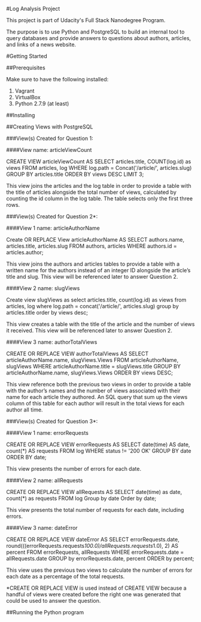 #Log Analysis Project

This project is part of Udacity's Full Stack Nanodegree Program. 

The purpose is to use Python and PostgreSQL to build an internal tool to query databases and provide answers to questions about authors, articles, and links of a news website.

#Getting Started

##Prerequisites

Make sure to have the following installed:
1. Vagrant
2. VirtualBox
3. Python 2.7.9 (at least)

##Installing

##Creating Views with PostgreSQL

###View(s) Created for Question 1: 

####View name: articleViewCount

CREATE VIEW articleViewCount AS 
SELECT articles.title, COUNT(log.id) as views
FROM articles, log
WHERE log.path = Concat('/article/', articles.slug)
GROUP BY articles.title
ORDER BY views DESC LIMIT 3;

This view joins the articles and the log table in order to provide a table with the title of articles alongside the total number of views, calculated by counting the id column in the log table. The table selects only the first three rows.

###View(s) Created for Question 2*: 

####View 1 name: articleAuthorName

Create OR REPLACE View articleAuthorName AS
SELECT authors.name, articles.title, articles.slug
FROM authors, articles
WHERE authors.id = articles.author;

This view joins the authors and articles tables to provide a table with a written name for the authors instead of an integer ID alongside the article’s title and slug. This view will be referenced later to answer Question 2.

####View 2 name: slugViews

Create view slugViews as select articles.title, count(log.id) as views from articles, log where log.path = concat('/article/', articles.slug) group by articles.title order by views desc;

This view creates a table with the title of the article and the number of views it received. This view will be referenced later to answer Question 2.

####View 3 name: authorTotalViews

CREATE OR REPLACE VIEW authorTotalViews AS
SELECT articleAuthorName.name, slugViews.Views
FROM articleAuthorName, slugViews
WHERE articleAuthorName.title = slugViews.title
GROUP BY articleAuthorName.name, slugViews.Views
ORDER BY views DESC;

This view reference both the previous two views in order to provide a table with the author’s names and the number of views associated with their name for each article they authored. An SQL query that sum up the views column of this table for each author will result in the total views for each author all time. 

###View(s) Created for Question 3*:

####View 1 name: errorRequests

CREATE OR REPLACE VIEW errorRequests AS
SELECT date(time) AS date, count(*) AS requests
FROM log
WHERE status != '200 OK'
GROUP BY date
ORDER BY date;

This view presents the number of errors for each date.

####View 2 name: allRequests

CREATE OR REPLACE VIEW allRequests AS
SELECT date(time) as date, count(*) as requests
FROM log
Group by date
Order by date;

This view presents the total number of requests for each date, including errors.

####View 3 name: dateError

CREATE OR REPLACE VIEW dateError AS
SELECT errorRequests.date, round(((errorRequests.requests*100.0)/allRequests.requests*1.0), 2) AS percent
FROM errorRequests, allRequests
WHERE errorRequests.date = allRequests.date
GROUP by errorRequests.date, percent
ORDER by percent;

This view uses the previous two views to calculate the number of errors for each date as a percentage of the total requests.

*CREATE OR REPLACE VIEW is used instead of CREATE VIEW because a handful of views were created before the right one was generated that could be used to answer the question.

##Running the Python program




